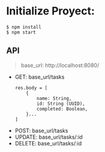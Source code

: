 # Initialize Proyect:

```
$ npm install
$ npm start
```

## API

> base_url: http://localhost:8080/

- GET: base_url/tasks
  ```
  res.body = [
      {
          name: String,
          id: String (UUID),
          completed: Boolean,
      }...
  ]
  ```
- POST: base_url/tasks
- UPDATE: base_url/tasks/:id
- DELETE: base_url/tasks/:id
